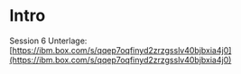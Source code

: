 # Intro

Session 6 Unterlage:  
[https://ibm.box.com/s/qqep7oqfinyd2zrzgsslv40bjbxia4j0](https://ibm.box.com/s/qqep7oqfinyd2zrzgsslv40bjbxia4j0)

